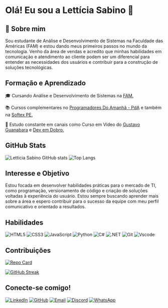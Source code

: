 # Olá! Eu sou a Lettícia Sabino 👋

## 🚀 Sobre mim
Sou estudante de Análise e Desenvolvimento de Sistemas na Faculdade das Américas (FAM) e estou dando meus primeiros passos no mundo da tecnologia. Venho da área de vendas e acredito que minhas habilidades em comunicação e atendimento ao cliente podem ser um diferencial para entender as necessidades dos usuários e contribuir para a construção de soluções tecnológicas.

## Formação e Aprendizado
🎓 Cursando Análise e Desenvolvimento de Sistemas na [FAM.](https://www.vemprafam.com.br)

📚 Cursos complementares no [Programadores Do Amanhã - PdA](https://programadoresdoamanha.org.br/pt) e também na [Softex PE.](https://bfd.softexpe.org.br/)

🎥 Estudo constante em canais como Curso em Vídeo do [Gustavo Guanabara](https://www.youtube.com/cursoemvideo) e [Dev em Dobro.](https://www.youtube.com/@DevemDobro)

## GitHub Stats

![Letticia Sabino GitHub stats](https://github-readme-stats.vercel.app/api?username=letticiasabino&show_icons=true&theme=radical) ![Top Langs](https://github-readme-stats-git-masterrstaa-rickstaa.vercel.app/api/top-langs/?username=LETTICIASABINO&layout=compact&bg_color=000&border_color=30A3DC&title_color=E94D5F&text_color=FFF)

## Interesse e Objetivo
Estou focada em desenvolver habilidades práticas para o mercado de TI, como programação, versionamento de código e criação de soluções voltadas à experiência do usuário. Estou sempre buscando aprender mais sobre a área e espero contribuir para o sucesso da equipe com meu perfil comunicativo e orientado a resultados.

## Habilidades

![HTML5](https://img.shields.io/badge/HTML5-E34F26?style=for-the-badge&logo=html5&logoColor=white) ![CSS3](https://img.shields.io/badge/CSS3-1572B6?style=for-the-badge&logo=css3&logoColor=white) ![JavaScript](https://img.shields.io/badge/JavaScript-F7DF1E?style=for-the-badge&logo=javascript&logoColor=black) ![Python](https://img.shields.io/badge/python-3670A0?style=for-the-badge&logo=python&logoColor=ffdd54) ![C#](https://img.shields.io/badge/C%23-239120?style=for-the-badge&logo=c-sharp&logoColor=white) ![.NET](https://img.shields.io/badge/.NET-5C2D91?style=for-the-badge&logo=.net&logoColor=white) ![Git](https://img.shields.io/badge/GIT-E44C30?style=for-the-badge&logo=git&logoColor=white) ![Vscode](https://img.shields.io/badge/Vscode-007ACC?style=for-the-badge&logo=visual-studio-code&logoColor=white) 

## Contribuições

[![Repo Card](https://github-readme-stats.vercel.app/api/pin/?username=letticiasabino&repo=dio-lab-open-source&bg_color=000&border_color=30A3DC&show_icons=true&icon_color=30A3DC&title_color=E94D5F&text_color=FFF)](https://github.com/letticiasabino/dio-lab-open-source)

[![GitHub Streak](https://streak-stats.demolab.com/?user=letticiasabino&theme=bear&background=000&border=30A3DC&dates=FFF)](https://git.io/streak-stats)

## Conecte-se comigo!
[![LinkedIn](https://img.shields.io/badge/LinkedIn-0077B5?style=for-the-badge&logo=linkedin&logoColor=white)](https://www.linkedin.com/in/lett%C3%ADcia-s-a63bb7125/) [![GitHub](https://img.shields.io/badge/GitHub-100000?style=for-the-badge&logo=github&logoColor=white)](https://github.com/letticiasabino/) [![Email](https://img.shields.io/badge/Gmail-333333?style=for-the-badge&logo=gmail&logoColor=red)](mailto:letticiasabinoc@gmail.com) [![Discord](https://img.shields.io/badge/Discord-7289DA?style=for-the-badge&logo=discord&logoColor=white)](https://discord.com/channels/letticiasabino/) [![WhatsApp](https://img.shields.io/badge/WhatsApp-25D366?style=for-the-badge&logo=whatsapp&logoColor=white)](https://wa.me/5521989280182)

